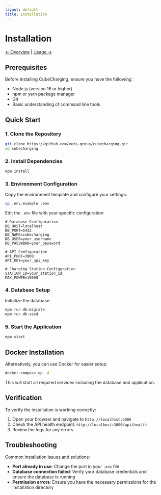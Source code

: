 ```yaml
---
layout: default
title: Installation
---
```


# Installation

[← Overview](overview.html) | [Usage →](usage.html)

## Prerequisites

Before installing CubeCharging, ensure you have the following:

- Node.js (version 16 or higher)
- npm or yarn package manager
- Git
- Basic understanding of command line tools

## Quick Start

### 1. Clone the Repository

```bash
git clone https://github.com/veds-group/cubecharging.git
cd cubecharging
```

### 2. Install Dependencies

```bash
npm install
```

### 3. Environment Configuration

Copy the environment template and configure your settings:

```bash
cp .env.example .env
```

Edit the `.env` file with your specific configuration:

```env
# Database Configuration
DB_HOST=localhost
DB_PORT=5432
DB_NAME=cubecharging
DB_USER=your_username
DB_PASSWORD=your_password

# API Configuration
API_PORT=3000
API_KEY=your_api_key

# Charging Station Configuration
STATION_ID=your_station_id
MAX_POWER=10000
```

### 4. Database Setup

Initialize the database:

```bash
npm run db:migrate
npm run db:seed
```

### 5. Start the Application

```bash
npm start
```

## Docker Installation

Alternatively, you can use Docker for easier setup:

```bash
docker-compose up -d
```

This will start all required services including the database and application.

## Verification

To verify the installation is working correctly:

1. Open your browser and navigate to `http://localhost:3000`
2. Check the API health endpoint: `http://localhost:3000/api/health`
3. Review the logs for any errors

## Troubleshooting

Common installation issues and solutions:

- **Port already in use**: Change the port in your `.env` file
- **Database connection failed**: Verify your database credentials and ensure the database is running
- **Permission errors**: Ensure you have the necessary permissions for the installation directory
